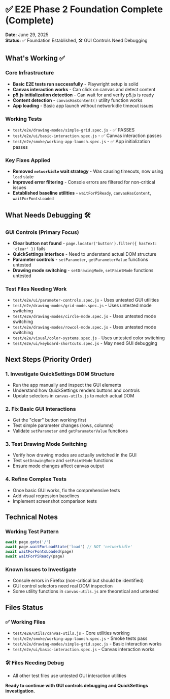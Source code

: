 # ✅ E2E Phase 2 Foundation Complete (Complete)

**Date:** June 29, 2025  
**Status:** ✅ Foundation Established, 🛠️ GUI Controls Need Debugging

## What's Working ✅

### Core Infrastructure
- **Basic E2E tests run successfully** - Playwright setup is solid
- **Canvas interaction works** - Can click on canvas and detect content
- **p5.js initialization detection** - Can wait for and verify p5.js is ready
- **Content detection** - `canvasHasContent()` utility function works
- **App loading** - Basic app launch without networkidle timeout issues

### Working Tests
- `test/e2e/drawing-modes/simple-grid.spec.js` - ✅ PASSES
- `test/e2e/ui/basic-interaction.spec.js` - ✅ Canvas interaction passes
- `test/e2e/smoke/working-app-launch.spec.js` - ✅ App initialization passes

### Key Fixes Applied
- **Removed `networkidle` wait strategy** - Was causing timeouts, now using `load` state
- **Improved error filtering** - Console errors are filtered for non-critical issues
- **Established baseline utilities** - `waitForP5Ready`, `canvasHasContent`, `waitForFontsLoaded`

## What Needs Debugging 🛠️

### GUI Controls (Primary Focus)
- **Clear button not found** - `page.locator('button').filter({ hasText: 'clear' })` fails
- **QuickSettings interface** - Need to understand actual DOM structure
- **Parameter controls** - `setParameter`, `getParameterValue` functions untested
- **Drawing mode switching** - `setDrawingMode`, `setPaintMode` functions untested

### Test Files Needing Work
- `test/e2e/ui/parameter-controls.spec.js` - Uses untested GUI utilities
- `test/e2e/drawing-modes/grid-mode.spec.js` - Uses untested mode switching
- `test/e2e/drawing-modes/circle-mode.spec.js` - Uses untested mode switching  
- `test/e2e/drawing-modes/rowcol-mode.spec.js` - Uses untested mode switching
- `test/e2e/visual/color-systems.spec.js` - Uses untested color switching
- `test/e2e/ui/keyboard-shortcuts.spec.js` - May need GUI debugging

## Next Steps (Priority Order)

### 1. Investigate QuickSettings DOM Structure
- Run the app manually and inspect the GUI elements
- Understand how QuickSettings renders buttons and controls
- Update selectors in `canvas-utils.js` to match actual DOM

### 2. Fix Basic GUI Interactions
- Get the "clear" button working first
- Test simple parameter changes (rows, columns)
- Validate `setParameter` and `getParameterValue` functions

### 3. Test Drawing Mode Switching
- Verify how drawing modes are actually switched in the GUI
- Test `setDrawingMode` and `setPaintMode` functions
- Ensure mode changes affect canvas output

### 4. Refine Complex Tests
- Once basic GUI works, fix the comprehensive tests
- Add visual regression baselines
- Implement screenshot comparison tests

## Technical Notes

### Working Test Pattern
```javascript
await page.goto('/')
await page.waitForLoadState('load') // NOT 'networkidle'
await waitForFontsLoaded(page)
await waitForP5Ready(page)
```

### Known Issues to Investigate
- Console errors in Firefox (non-critical but should be identified)
- GUI control selectors need real DOM inspection
- Some utility functions in `canvas-utils.js` are theoretical and untested

## Files Status

### ✅ Working Files
- `test/e2e/utils/canvas-utils.js` - Core utilities working
- `test/e2e/smoke/working-app-launch.spec.js` - Smoke tests pass
- `test/e2e/drawing-modes/simple-grid.spec.js` - Basic interaction works
- `test/e2e/ui/basic-interaction.spec.js` - Canvas interaction works

### 🛠️ Files Needing Debug
- All other test files use untested GUI interaction utilities

**Ready to continue with GUI controls debugging and QuickSettings investigation.**

